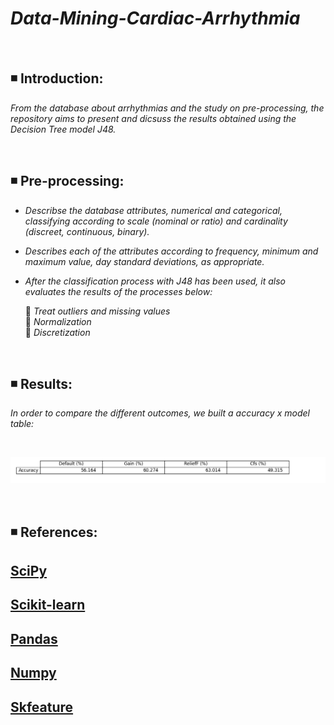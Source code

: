 # ***Data-Mining-Cardiac-Arrhythmia***

<br>

## **◾ Introduction:**

*From the database about arrhythmias and the study on pre-processing, the repository aims to present and dicsuss the results obtained using the Decision Tree model J48.*

<br>

## **◾ Pre-processing:**

- *Describse the database attributes, numerical and categorical, classifying according to scale (nominal or ratio) and cardinality (discreet, continuous, binary).*
- *Describes each of the attributes according to frequency, minimum and maximum value, day standard deviations, as appropriate.*
- *After the classification process with J48 has been used, it also evaluates the results of the processes below:* <br>

  🔸   *Treat outliers and missing values* <br>
  🔸   *Normalization* <br>
  🔸   *Discretization*

<br>

## **◾ Results:**

*In order to compare the different outcomes, we built a accuracy x model table:*

<br>

![Table](Images/table.png)

<br>

## **◾ References:** <br>

## **[SciPy](https://docs.scipy.org/doc/scipy/)**

## **[Scikit-learn](https://scikit-learn.org/stable/)**

## **[Pandas](https://pandas.pydata.org/docs/)**
 
## **[Numpy](https://numpy.org/doc/)**

## **[Skfeature](https://jundongl.github.io/scikit-feature/html/skfeature.html)**

  
